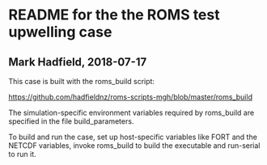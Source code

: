 # README for the the ROMS test upwelling case

## Mark Hadfield, 2018-07-17

This case is built with the roms_build script:

https://github.com/hadfieldnz/roms-scripts-mgh/blob/master/roms_build

The simulation-specific environment variables required by roms_build are
specified in the file build_parameters.

To build and run the case, set up host-specific variables like FORT and the
NETCDF variables, invoke roms_build to build the executable and run-serial
to run it.


